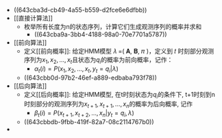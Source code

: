 - ((643cba3d-cb49-4a55-b559-d2fce6e6dfbb))
- [[直接计算法]]
	- 枚举所有长度为n的状态序列，计算它们生成观测序列的概率并求和
		- ((643cba9a-3bb4-4188-98a0-70e7701a5787))
- [[前向算法]]
	- 定义[[前向概率]]: 给定HMM模型 𝜆 =( 𝐀, 𝐁, 𝜋 )，定义到 𝑡 时刻部分观测序列为$x_1,x_2,...,x_t$且状态为$q_i$的概率为前向概率，记作：
		- $\alpha_t(i)=P(x_1,x_2,...,x_t,y_t=q_i|\lambda)$
	- ((643cbb0d-97b2-46ef-a889-edbaba793f78))
- [[后向算法]]
	- 定义[[后向概率]]: 给定HMM模型, 在t时刻状态为$q_i$的条件下, t+1时刻到n时刻部分的观测序列为$x_{t+1},x_{t+1},...,x_n$的概率为后向概率, 记作
		- $\beta_t(i)=P(x_{t+1},x_{t+2},...,x_n|y_t=q_i,\lambda)$
	- ((643cbbdb-9fbb-419f-82a7-08c2114767b0))
-